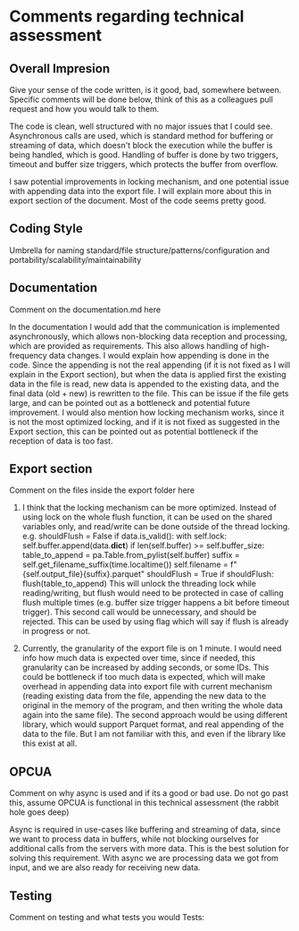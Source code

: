 # Comments regarding technical assessment

## Overall Impresion

Give your sense of the code written, is it good, bad, somewhere between. Specific comments will be done below, think of this as a colleagues pull request and how you would talk to them.

The code is clean, well structured with no major issues that I could see. Asynchronous calls are used, which is standard method for buffering or streaming of data, which doesn't block the execution while the buffer is being handled, which is good. Handling of buffer is done by two triggers, timeout and buffer size triggers, which protects the buffer from overflow.

I saw potential improvements in locking mechanism, and one potential issue with appending data into the export file. I will explain more about this in export section of the document. Most of the code seems pretty good.

## Coding Style

Umbrella for naming standard/file structure/patterns/configuration and portability/scalability/maintainability

## Documentation

Comment on the documentation.md here

In the documentation I would add that the communication is implemented asynchronously, which allows non-blocking data reception and processing, which are provided as requirements. This also allows handling of high-frequency data changes.
I would explain how appending is done in the code. Since the appending is not the real appending (if it is not fixed as I will explain in the Export section), but when the data is applied first the existing data in the file is read, new data is appended to the existing data, and the final data (old + new) is rewritten to the file. This can be issue if the file gets large, and can be pointed out as a bottleneck and potential future improvement.
I would also mention how locking mechanism works, since it is not the most optimized locking, and if it is not fixed as suggested in the Export section, this can be pointed out as potential bottleneck if the reception of data is too fast.


## Export section

Comment on the files inside the export folder here

1. I think that the locking mechanism can be more optimized. Instead of using lock on the whole flush function, it can be used on the shared variables only, and read/write can be done outside of the thread locking. 
e.g.
shouldFlush = False
if data.is_valid():
	with self.lock:
		self.buffer.append(data.__dict__)
		if len(self.buffer) >= self.buffer_size:
			table_to_append = pa.Table.from_pylist(self.buffer)
			suffix = self.get_filename_suffix(time.localtime())
			self.filename = f"{self.output_file}{suffix}.parquet"
			shouldFlush = True
	if shouldFlush:
		flush(table_to_append)
This will unlock the threading lock while reading/writing, but flush would need to be protected in case of calling flush multiple times (e.g. buffer size trigger happens a bit before timeout trigger). This second call would be unnecessary, and should be rejected. This can be used by using flag which will say if flush is already in progress or not.

2. Currently, the granularity of the export file is on 1 minute. I would need info how much data is expected over time, since if needed, this granularity can be increased by adding seconds, or some IDs. This could be bottleneck if too much data is expected, which will make overhead in appending data into export file with current mechanism (reading existing data from the file, appending the new data to the original in the memory of the program, and then writing the whole data again into the same file).
The second approach would be using different library, which would support Parquet format, and real appending of the data to the file. But I am not familiar with this, and even if the library like this exist at all.

## OPCUA

Comment on why async is used and if its a good or bad use.
Do not go past this, assume OPCUA is functional in this technical assessment (the rabbit hole goes deep)

Async is required in use-cases like buffering and streaming of data, since we want to process data in buffers, while not blocking ourselves for additional calls from the servers with more data. This is the best solution for solving this requirement. With async we are processing data we got from input, and we are also ready for receiving new data. 

## Testing

Comment on testing and what tests you would 
Tests:


